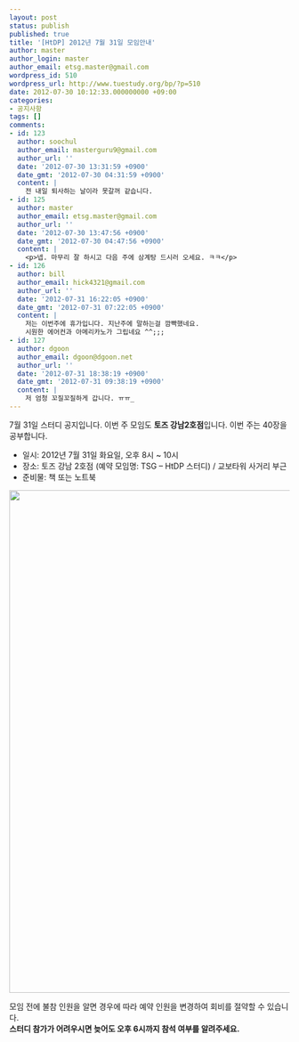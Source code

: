 ```yaml
---
layout: post
status: publish
published: true
title: '[HtDP] 2012년 7월 31일 모임안내'
author: master
author_login: master
author_email: etsg.master@gmail.com
wordpress_id: 510
wordpress_url: http://www.tuestudy.org/bp/?p=510
date: 2012-07-30 10:12:33.000000000 +09:00
categories:
- 공지사항
tags: []
comments:
- id: 123
  author: soochul
  author_email: masterguru9@gmail.com
  author_url: ''
  date: '2012-07-30 13:31:59 +0900'
  date_gmt: '2012-07-30 04:31:59 +0900'
  content: |
    전 내일 퇴사하는 날이라 못갈꺼 같습니다.
- id: 125
  author: master
  author_email: etsg.master@gmail.com
  author_url: ''
  date: '2012-07-30 13:47:56 +0900'
  date_gmt: '2012-07-30 04:47:56 +0900'
  content: |
    <p>넵. 마무리 잘 하시고 다음 주에 삼계탕 드시러 오세요. ㅋㅋ</p>
- id: 126
  author: bill
  author_email: hick4321@gmail.com
  author_url: ''
  date: '2012-07-31 16:22:05 +0900'
  date_gmt: '2012-07-31 07:22:05 +0900'
  content: |
    저는 이번주에 휴가입니다. 지난주에 말하는걸 깜빡했네요.
    시원한 에어컨과 아메리카노가 그립네요 ^^;;;
- id: 127
  author: dgoon
  author_email: dgoon@dgoon.net
  author_url: ''
  date: '2012-07-31 18:38:19 +0900'
  date_gmt: '2012-07-31 09:38:19 +0900'
  content: |
    저 엄청 꼬질꼬질하게 갑니다. ㅠㅠ_
---
```

<p>7월 31일 스터디 공지입니다. 이번 주 모임도 <strong>토즈 강남2호점</strong>입니다. 이번 주는 40장을 공부합니다.</p>

<ul>
<li>일시: 2012년 7월 31일 화요일, 오후 8시 ~ 10시</li>
<li>장소: 토즈 강남 2호점 (예약 모임명: TSG – HtDP 스터디) / 교보타워 사거리 부근</li>
<li>준비물: 책 또는 노트북</li>
</ul>

<p><a href="http://www.tuestudy.org/bp/wp-content/uploads/2012/01/TOZ_강남2호점.jpg"><img src="http://www.tuestudy.org/bp/wp-content/uploads/2012/01/TOZ_강남2호점.jpg" alt="" title="TOZ_강남2호점" width="706" height="903" class="alignnone size-full wp-image-47" /></a></p>

<p>모임 전에 불참 인원을 알면 경우에 따라 예약 인원을 변경하여 회비를 절약할 수 있습니다.<br />
<strong>스터디 참가가 어려우시면 늦어도 오후 6시까지 참석 여부를 알려주세요.</strong></p>
